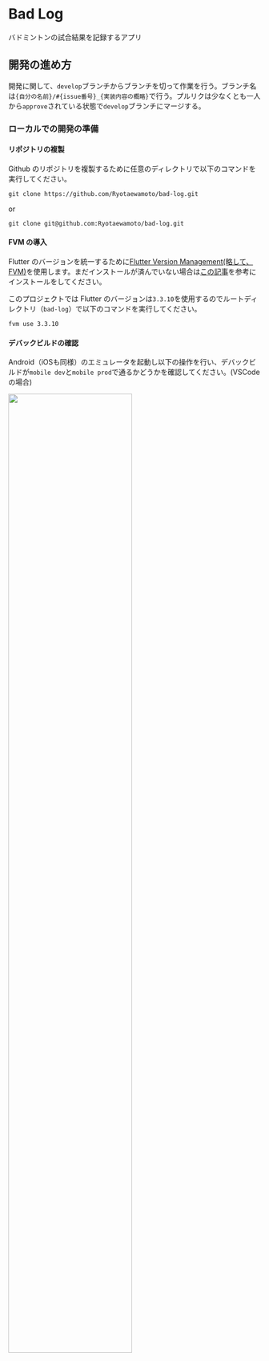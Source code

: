 # Bad Log

バドミントンの試合結果を記録するアプリ

## 開発の進め方

開発に関して、``develop``ブランチからブランチを切って作業を行う。ブランチ名は``{自分の名前}/#{issue番号}_{実装内容の概略}``で行う。プルリクは少なくとも一人から``approve``されている状態で``develop``ブランチにマージする。

### ローカルでの開発の準備

#### リポジトリの複製

Github のリポジトリを複製するために任意のディレクトリで以下のコマンドを実行してください。

```shell
git clone https://github.com/Ryotaewamoto/bad-log.git
```

or

```shell
git clone git@github.com:Ryotaewamoto/bad-log.git
```

#### FVM の導入

Flutter のバージョンを統一するために[Flutter Version Management(略して、FVM)](https://fvm.app/)を使用します。まだインストールが済んでいない場合は[この記事](https://zenn.dev/altiveinc/articles/flutter-version-management)を参考にインストールをしてください。

このプロジェクトでは Flutter のバージョンは``3.3.10``を使用するのでルートディレクトリ（``bad-log``）で以下のコマンドを実行してください。

```shell
fvm use 3.3.10
```

#### デバックビルドの確認

Android（iOSも同様）のエミュレータを起動し以下の操作を行い、デバックビルドが``mobile dev``と``mobile prod``で通るかどうかを確認してください。(VSCodeの場合)

<img src="https://user-images.githubusercontent.com/75112184/210572448-2b8be289-e06c-4a70-9a73-07b4d594b745.png" width=70%>
